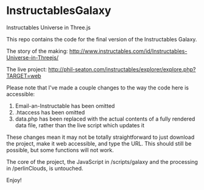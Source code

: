 InstructablesGalaxy
===================

Instructables Universe in Three.js

This repo contains the code for the final version of the Instructables Galaxy.

The story of the making: http://www.instructables.com/id/Instructables-Universe-in-Threejs/

The live project: http://phil-seaton.com/instructables/explorer/explore.php?TARGET=web

Please note that I've made a couple changes to the way the code here is accessible:
1) Email-an-Instructable has been omitted
2) .htaccess has been omitted
3) data.php has been replaced with the actual contents of a fully rendered data file, rather than the live script which updates it

These changes mean it may not be totally straightforward to just download the project, make it web accessible, and type the URL. This should still be possible, but some functions will not work.

The core of the project, the JavaScript in /scripts/galaxy and the processing in /perlinClouds, is untouched.

Enjoy!
